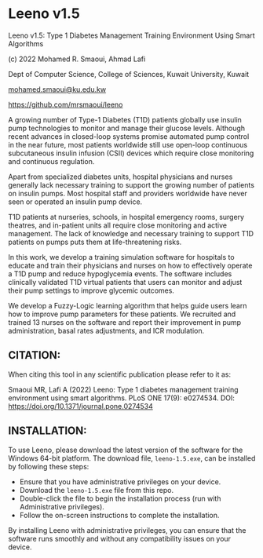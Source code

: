 # Leeno v1.5

Leeno v1.5: Type 1 Diabetes Management Training Environment Using Smart Algorithms

(c) 2022 Mohamed R. Smaoui, Ahmad Lafi

Dept of Computer Science, College of Sciences, Kuwait University, Kuwait

mohamed.smaoui@ku.edu.kw

https://github.com/mrsmaoui/leeno

A growing number of Type-1 Diabetes (T1D) patients globally use insulin pump technologies to monitor and manage their glucose levels. Although recent advances in closed-loop systems promise automated pump control in the near future, most patients worldwide still use open-loop continuous subcutaneous insulin infusion (CSII) devices which require close monitoring and continuous regulation.

 Apart from specialized diabetes units, hospital physicians and nurses generally lack necessary training to support the growing number of patients on insulin pumps. Most hospital staff and providers worldwide have never seen or operated an insulin pump device.

T1D patients at nurseries, schools, in hospital emergency rooms, surgery theatres, and in-patient units all require close monitoring and active management. The lack of knowledge and necessary training to support T1D patients on pumps puts them at life-threatening risks. 

 In this work, we develop a training simulation software for hospitals to educate and train their physicians and nurses on how to effectively operate a T1D pump and reduce hypoglycemia events. The software includes clinically validated T1D virtual patients that users can monitor and adjust their pump settings to improve glycemic outcomes. 

We develop a Fuzzy-Logic learning algorithm that helps guide users learn how to improve pump parameters for these patients. We recruited and trained 13 nurses on the software and report their improvement in pump administration, basal rates adjustments, and ICR modulation.

## CITATION:

When citing this tool in any scientific publication please refer to it as: 

Smaoui MR, Lafi A (2022) Leeno: Type 1 diabetes management training environment using smart algorithms. PLoS ONE 17(9): e0274534. DOI: https://doi.org/10.1371/journal.pone.0274534


## INSTALLATION:

To use Leeno, please download the latest version of the software for the Windows 64-bit platform. The download file, `leeno-1.5.exe`, can be installed by following these steps:

- Ensure that you have administrative privileges on your device.
- Download the `leeno-1.5.exe` file from this repo.
- Double-click the file to begin the installation process (run with Administrative privileges).
- Follow the on-screen instructions to complete the installation.

By installing Leeno with administrative privileges, you can ensure that the software runs smoothly and without any compatibility issues on your device.
